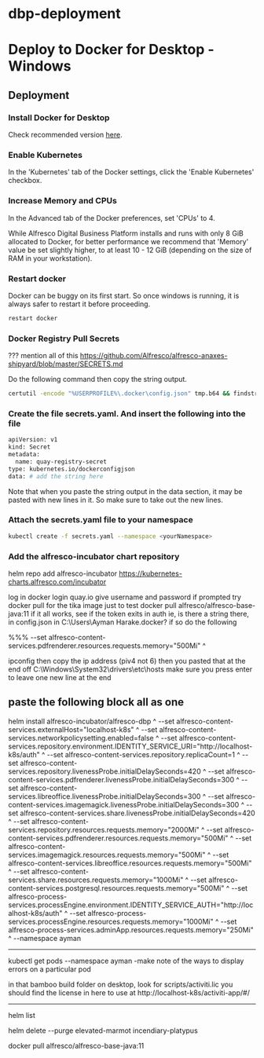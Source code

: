 # dbp-deployment

# Deploy to Docker for Desktop - Windows

## Deployment

### Install Docker for Desktop

Check recommended version [here](https://github.com/Alfresco/alfresco-dbp-deployment/blob/master/README-prerequisite.md#docker-desktop).

### Enable Kubernetes

In the 'Kubernetes' tab of the Docker settings,  click the 'Enable Kubernetes' checkbox.

### Increase Memory and CPUs

In the Advanced tab of the Docker preferences, set 'CPUs' to 4.

While Alfresco Digital Business Platform installs and runs with only 8 GiB allocated to Docker, 
for better performance we recommend that 'Memory' value be set slightly higher, to at least 10 - 12 GiB
(depending on the size of RAM in your workstation). 

### Restart docker  
Docker can be buggy on its first start. So once windows is running, it is always safer to restart it before proceeding. 
```bash
restart docker
```

### Docker Registry Pull Secrets
??? mention all of this https://github.com/Alfresco/alfresco-anaxes-shipyard/blob/master/SECRETS.md


Do the following command then copy the string output.
```bash
certutil -encode "%USERPROFILE%\.docker\config.json" tmp.b64 && findstr /v /c:- tmp.b64
```

### Create the file secrets.yaml. And insert the following into the file
```bash
apiVersion: v1
kind: Secret
metadata:
  name: quay-registry-secret
type: kubernetes.io/dockerconfigjson
data: # add the string here
```
Note that when you paste the string output in the data section, it may be pasted with new lines in it. So make sure to take out the new lines. 

### Attach the secrets.yaml file to your namespace
```bash
kubectl create -f secrets.yaml --namespace <yourNamespace>
```

### Add the alfresco-incubator chart repository
helm repo add alfresco-incubator https://kubernetes-charts.alfresco.com/incubator






log in
    docker login quay.io
    give username and password if prompted
try docker pull for the tika image just to test
    docker pull alfresco/alfresco-base-java:11
if it all works, see if the token exits in auth ie, is there a string there, in config.json in C:\Users\Ayman Harake\.docker?
if so do the following

%%%
 --set alfresco-content-services.pdfrenderer.resources.requests.memory="500Mi" ^

ipconfig
then copy the ip address (piv4 not 6)
then you pasted that at the end off C:\Windows\System32\drivers\etc\hosts
make sure you press enter to leave one new line at the end

paste the following block all as one
----------------------------------------------------------------------------------------------------------

helm install alfresco-incubator/alfresco-dbp ^
--set alfresco-content-services.externalHost="localhost-k8s" ^
--set alfresco-content-services.networkpolicysetting.enabled=false ^
--set alfresco-content-services.repository.environment.IDENTITY_SERVICE_URI="http://localhost-k8s/auth" ^
--set alfresco-content-services.repository.replicaCount=1 ^
--set alfresco-content-services.repository.livenessProbe.initialDelaySeconds=420 ^
--set alfresco-content-services.pdfrenderer.livenessProbe.initialDelaySeconds=300 ^
--set alfresco-content-services.libreoffice.livenessProbe.initialDelaySeconds=300 ^
--set alfresco-content-services.imagemagick.livenessProbe.initialDelaySeconds=300 ^
--set alfresco-content-services.share.livenessProbe.initialDelaySeconds=420 ^
--set alfresco-content-services.repository.resources.requests.memory="2000Mi" ^
--set alfresco-content-services.pdfrenderer.resources.requests.memory="500Mi" ^
--set alfresco-content-services.imagemagick.resources.requests.memory="500Mi" ^
--set alfresco-content-services.libreoffice.resources.requests.memory="500Mi" ^
--set alfresco-content-services.share.resources.requests.memory="1000Mi" ^
--set alfresco-content-services.postgresql.resources.requests.memory="500Mi" ^
--set alfresco-process-services.processEngine.environment.IDENTITY_SERVICE_AUTH="http://localhost-k8s/auth" ^
--set alfresco-process-services.processEngine.resources.requests.memory="1000Mi" ^
--set alfresco-process-services.adminApp.resources.requests.memory="250Mi" ^
--namespace ayman

--------------------------------------------------------------------------------------
kubectl get pods --namespace ayman
-make note of the ways to display errors on a particular pod


in that bamboo build folder on desktop, look for scripts/activiti.lic
you should find the license in here to use at http://localhost-k8s/activiti-app/#/





-------------------------------------------------



helm list

helm delete --purge elevated-marmot incendiary-platypus

docker pull alfresco/alfresco-base-java:11
